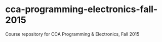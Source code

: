 # cca-programming-electronics-fall-2015
Course repository for CCA Programming &amp; Electronics, Fall 2015
